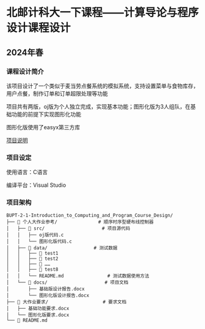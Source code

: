 # 北邮计科大一下课程——计算导论与程序设计课程设计
## 2024年春
### 课程设计简介

该项目设计了一个类似于麦当劳点餐系统的模拟系统，支持设置菜单与食物库存，用户点餐，制作订单和订单超限处理等功能

项目共有两版，oj版为个人独立完成，实现基本功能；图形化版为3人组队，在基础功能的前提下实现图形化功能

图形化版使用了easyx第三方库

[项目说明](https://github.com/ST2005-gif/Course-Learning-Tips-from-bupt-scs/tree/main/%E5%A4%A7%E4%B8%80%E4%B8%8B)

### 项目设定
使用语言：C语言

编译平台：Visual Studio

### 项目架构

```
BUPT-2-1-Introduction_to_Computing_and_Program_Course_Design/
├── 📂 个人大作业参考/               # 顺序时序型硬布线控制器
│   ├── 📂 src/                     # 项目源代码
│   │   ├── oj版代码.c
│   │   └── 图形化版代码.c
│   ├── 📂 data/                 # 测试数据
│   │   ├── 📂 test1
│   │   ├── 📂 test2
│   │   ├── 📂 ……
│   │   ├── 📂 test8
│   │   └── README.md                # 测试数据使用方法
│   └── 📂 docs/                     # 项目文档
│       ├── 基础版设计报告.docx
│       └── 图形化版设计报告.docx
├── 📂 大作业要求/                    # 要求文档
│   ├── 基础功能要求.docx
│   └── 图形化版要求.docx
└── 📄 README.md
```
